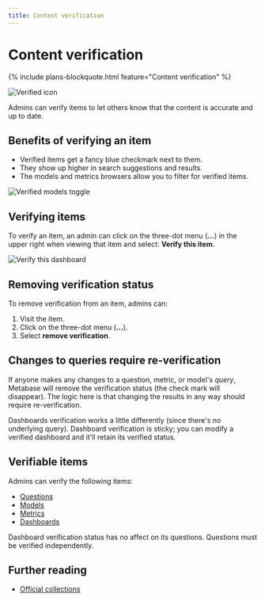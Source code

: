 ```yaml
---
title: Content verification
---
```


# Content verification

{% include plans-blockquote.html feature="Content verification" %}

![Verified icon](../images/verified-icon.png)

Admins can verify items to let others know that the content is accurate and up to date.

## Benefits of verifying an item

- Verified items get a fancy blue checkmark next to them.
- They show up higher in search suggestions and results.
- The models and metrics browsers allow you to filter for verified items.

![Verified models toggle](../images/verified-only.png)

## Verifying items

To verify an item, an admin can click on the three-dot menu (**...**) in the upper right when viewing that item and select: **Verify this item**.

![Verify this dashboard](../images/verify-this-dashboard.png)

## Removing verification status

To remove verification from an item, admins can:

1. Visit the item.
2. Click on the three-dot menu (**...**).
3. Select **remove verification**.

## Changes to queries require re-verification

If anyone makes any changes to a question, metric, or model's _query_, Metabase will remove the verification status (the check mark will disappear). The logic here is that changing the results in any way should require re-verification.

Dashboards verification works a little differently (since there's no underlying query). Dashboard verification is sticky; you can modify a verified dashboard and it'll retain its verified status.

## Verifiable items

Admins can verify the following items:

- [Questions](../questions/start.md)
- [Models](../data-modeling/models.md)
- [Metrics](../data-modeling/metrics.md)
- [Dashboards](../dashboards/introduction.md)

Dashboard verification status has no affect on its questions. Questions must be verified independently.

## Further reading

- [Official collections](./collections.md#official-collections)

